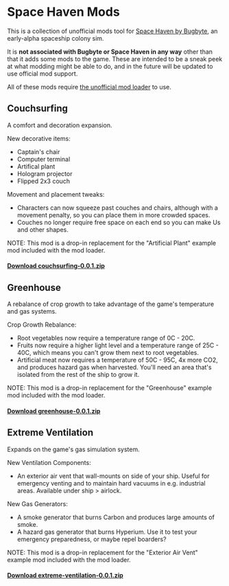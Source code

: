 # Space Haven Mods

This is a collection of unofficial mods tool for [Space Haven by Bugbyte](http://bugbyte.fi/spacehaven/), an early-alpha spaceship colony sim.

It is **not associated with Bugbyte or Space Haven in any way** other than that it adds some mods to the game. These are intended to be a sneak peek at what modding might be able to do, and in the future will be updated to use official mod support.

All of these mods require [the unofficial mod loader](https://github.com/anatarist/spacehaven-modloader) to use.


## Couchsurfing

A comfort and decoration expansion.

New decorative items:
- Captain's chair
- Computer terminal
- Artifical plant
- Hologram projector
- Flipped 2x3 couch

Movement and placement tweaks:
- Characters can now squeeze past couches and chairs, although with a movement penalty, so you can place them in more crowded spaces.
- Couches no longer require free space on each end so you can make Us and other shapes.

NOTE: This mod is a drop-in replacement for the "Artificial Plant" example mod included with the mod loader.

#### [Download couchsurfing-0.0.1.zip](https://github.com/anatarist/spacehaven-mods/releases/download/v0.0.1/couchsurfing-0.0.1.zip)


## Greenhouse

A rebalance of crop growth to take advantage of the game's temperature and gas systems.

Crop Growth Rebalance:
- Root vegetables now require a temperature range of 0C - 20C.
- Fruits now require a higher light level and a temperature range of 25C - 40C, which means you can't grow them next to root vegetables.
- Artificial meat now requires a temperature of 50C - 95C, 4x more CO2, and produces hazard gas when harvested. You'll need an area that's isolated from the rest of the ship to grow it.

NOTE: This mod is a drop-in replacement for the "Greenhouse" example mod included with the mod loader.

#### [Download greenhouse-0.0.1.zip](https://github.com/anatarist/spacehaven-mods/releases/download/v0.0.1/greenhouse-0.0.1.zip)


## Extreme Ventilation

Expands on the game's gas simulation system.

New Ventilation Components:
- An exterior air vent that wall-mounts on side of your ship. Useful for emergency venting and to maintain hard vacuums in e.g. industrial areas. Available under ship > airlock.

New Gas Generators:
- A smoke generator that burns Carbon and produces large amounts of smoke.
- A hazard gas generator that burns Hyperium. Use it to test your emergency preparedness, or maybe repel boarders?

NOTE: This mod is a drop-in replacement for the "Exterior Air Vent" example mod included with the mod loader.

#### [Download extreme-ventilation-0.0.1.zip](https://github.com/anatarist/spacehaven-mods/releases/download/v0.0.1/extreme-ventilation-0.0.1.zip)


